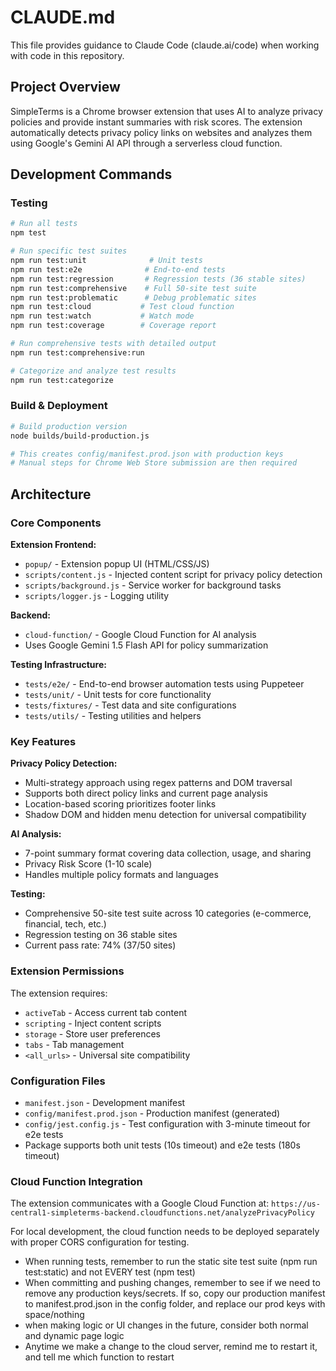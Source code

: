 # CLAUDE.md

This file provides guidance to Claude Code (claude.ai/code) when working with code in this repository.

## Project Overview

SimpleTerms is a Chrome browser extension that uses AI to analyze privacy policies and provide instant summaries with risk scores. The extension automatically detects privacy policy links on websites and analyzes them using Google's Gemini AI API through a serverless cloud function.

## Development Commands

### Testing
```bash
# Run all tests
npm test

# Run specific test suites
npm run test:unit              # Unit tests
npm run test:e2e              # End-to-end tests
npm run test:regression       # Regression tests (36 stable sites)
npm run test:comprehensive    # Full 50-site test suite
npm run test:problematic      # Debug problematic sites
npm run test:cloud           # Test cloud function
npm run test:watch           # Watch mode
npm run test:coverage        # Coverage report

# Run comprehensive tests with detailed output
npm run test:comprehensive:run

# Categorize and analyze test results
npm run test:categorize
```

### Build & Deployment
```bash
# Build production version
node builds/build-production.js

# This creates config/manifest.prod.json with production keys
# Manual steps for Chrome Web Store submission are then required
```

## Architecture

### Core Components

**Extension Frontend:**
- `popup/` - Extension popup UI (HTML/CSS/JS)
- `scripts/content.js` - Injected content script for privacy policy detection
- `scripts/background.js` - Service worker for background tasks
- `scripts/logger.js` - Logging utility

**Backend:**
- `cloud-function/` - Google Cloud Function for AI analysis
- Uses Google Gemini 1.5 Flash API for policy summarization

**Testing Infrastructure:**
- `tests/e2e/` - End-to-end browser automation tests using Puppeteer
- `tests/unit/` - Unit tests for core functionality
- `tests/fixtures/` - Test data and site configurations
- `tests/utils/` - Testing utilities and helpers

### Key Features

**Privacy Policy Detection:**
- Multi-strategy approach using regex patterns and DOM traversal
- Supports both direct policy links and current page analysis
- Location-based scoring prioritizes footer links
- Shadow DOM and hidden menu detection for universal compatibility

**AI Analysis:**
- 7-point summary format covering data collection, usage, and sharing
- Privacy Risk Score (1-10 scale)
- Handles multiple policy formats and languages

**Testing:**
- Comprehensive 50-site test suite across 10 categories (e-commerce, financial, tech, etc.)
- Regression testing on 36 stable sites
- Current pass rate: 74% (37/50 sites)

### Extension Permissions

The extension requires:
- `activeTab` - Access current tab content
- `scripting` - Inject content scripts
- `storage` - Store user preferences
- `tabs` - Tab management
- `<all_urls>` - Universal site compatibility

### Configuration Files

- `manifest.json` - Development manifest
- `config/manifest.prod.json` - Production manifest (generated)
- `config/jest.config.js` - Test configuration with 3-minute timeout for e2e tests
- Package supports both unit tests (10s timeout) and e2e tests (180s timeout)

### Cloud Function Integration

The extension communicates with a Google Cloud Function at:
`https://us-central1-simpleterms-backend.cloudfunctions.net/analyzePrivacyPolicy`

For local development, the cloud function needs to be deployed separately with proper CORS configuration for testing.
- When running tests, remember to run the static site test suite (npm run test:static) and not EVERY test (npm test)
- When committing and pushing changes, remember to see if we need to remove any production keys/secrets. If so, copy our production manifest to manifest.prod.json in the config folder, and replace our prod keys with space/nothing
- when making logic or UI changes in the future, consider both normal and dynamic page logic
- Anytime we make a change to the cloud server, remind me to restart it, and tell me which function to restart